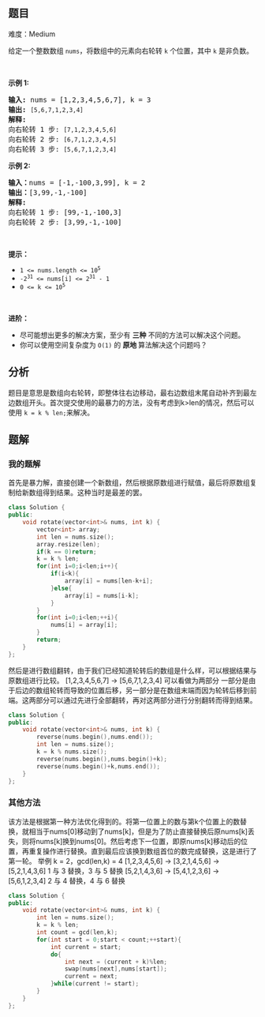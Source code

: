 
## 题目
难度：Medium
<p>给定一个整数数组 <code>nums</code>，将数组中的元素向右轮转 <code>k</code><em>&nbsp;</em>个位置，其中&nbsp;<code>k</code><em>&nbsp;</em>是非负数。</p>

<p>&nbsp;</p>

<p><strong>示例 1:</strong></p>

<pre>
<strong>输入:</strong> nums = [1,2,3,4,5,6,7], k = 3
<strong>输出:</strong> <code>[5,6,7,1,2,3,4]</code>
<strong>解释:</strong>
向右轮转 1 步: <code>[7,1,2,3,4,5,6]</code>
向右轮转 2 步: <code>[6,7,1,2,3,4,5]
</code>向右轮转 3 步: <code>[5,6,7,1,2,3,4]</code>
</pre>

<p><strong>示例&nbsp;2:</strong></p>

<pre>
<strong>输入：</strong>nums = [-1,-100,3,99], k = 2
<strong>输出：</strong>[3,99,-1,-100]
<strong>解释:</strong> 
向右轮转 1 步: [99,-1,-100,3]
向右轮转 2 步: [3,99,-1,-100]</pre>

<p>&nbsp;</p>

<p><strong>提示：</strong></p>

<ul>
	<li><code>1 &lt;= nums.length &lt;= 10<sup>5</sup></code></li>
	<li><code>-2<sup>31</sup> &lt;= nums[i] &lt;= 2<sup>31</sup> - 1</code></li>
	<li><code>0 &lt;= k &lt;= 10<sup>5</sup></code></li>
</ul>

<p>&nbsp;</p>

<p><strong>进阶：</strong></p>

<ul>
	<li>尽可能想出更多的解决方案，至少有 <strong>三种</strong> 不同的方法可以解决这个问题。</li>
	<li>你可以使用空间复杂度为&nbsp;<code>O(1)</code> 的&nbsp;<strong>原地&nbsp;</strong>算法解决这个问题吗？</li>
</ul>

## 分析
题目是意思是数组向右轮转，即整体往右边移动，最右边数组末尾自动补齐到最左边数组开头。首次提交使用的最暴力的方法，没有考虑到k>len的情况，然后可以使用 `k = k % len;`来解决。
## 题解
### 我的题解
首先是暴力解，直接创建一个新数组，然后根据原数组进行赋值，最后将原数组复制给新数组得到结果。这种当时是最差的罢。
```c++
class Solution {
public:
    void rotate(vector<int>& nums, int k) {
        vector<int> array;
        int len = nums.size();
        array.resize(len);
        if(k == 0)return;
        k = k % len;
        for(int i=0;i<len;i++){
            if(i<k){
                array[i] = nums[len-k+i];
            }else{
                array[i] = nums[i-k];
            }
        }
        for(int i=0;i<len;++i){
            nums[i] = array[i];
        }
        return;
    }
};
```
然后是进行数组翻转，由于我们已经知道轮转后的数组是什么样，可以根据结果与原数组进行比较。
[1,2,3,4,5,6,7] -> [5,6,7,1,2,3,4] 可以看做为两部分 一部分是由于后边的数组轮转而导致的位置后移，另一部分是在数组末端而因为轮转后移到前端。这两部分可以通过先进行全部翻转，再对这两部分进行分别翻转而得到结果。
```c++
class Solution {
public:
    void rotate(vector<int>& nums, int k) {
        reverse(nums.begin(),nums.end());
        int len = nums.size();
        k = k % nums.size();
        reverse(nums.begin(),nums.begin()+k);
        reverse(nums.begin()+k,nums.end());
    }
};
```
### 其他方法
该方法是根据第一种方法优化得到的。将第一位置上的数与第k个位置上的数替换，就相当于nums[0]移动到了nums[k]，但是为了防止直接替换后原nums[k]丢失，则将nums[k]换到nums[0]。然后考虑下一位置，即原nums[k]移动后的位置，再重复操作进行替换。直到最后应该换到数组首位的数完成替换，这是进行了第一轮。
举例 k = 2，gcd(len,k) = 4
[1,2,3,4,5,6] -> [3,2,1,4,5,6] -> [5,2,1,4,3,6]
1 与 3 替换，3 与 5 替换
[5,2,1,4,3,6] -> [5,4,1,2,3,6] -> [5,6,1,2,3,4]
2 与 4 替换，4 与 6 替换
```c++
class Solution {
public:
    void rotate(vector<int>& nums, int k) {
        int len = nums.size();
        k = k % len;
        int count = gcd(len,k);
        for(int start = 0;start < count;++start){
            int current = start;
            do{
                int next = (current + k)%len;
                swap(nums[next],nums[start]);
                current = next;
            }while(current != start);
        }
    }    
};
```